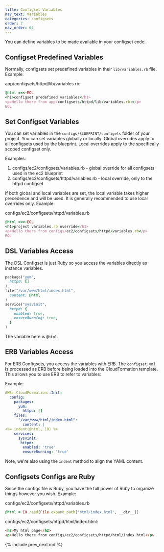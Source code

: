 ```yaml
---
title: Configset Variables
nav_text: Variables
categories: configsets
order: 7
nav_order: 62
---
```


You can define variables to be made available in your configset code.

## Configset Predefined Variables

Normally, configsets set predefined variables in their `lib/variables.rb` file.  Example:

app/configsets/httpd/lib/variables.rb:

```ruby
@html =<<-EOL
<h1>configset predefined variables</h1>
<p>Hello there from app/configsets/httpd/lib/variables.rb:</p>
EOL
```

## Set Configset Variables

You can set variables in the `configs/BLUEPRINT/configets` folder of your project. You can set variables globally or locally. Global overrides apply to all configsets used by the blueprint. Local overrides apply to the specifically scoped configset only.

Examples:

1. configs/ec2/configsets/variables.rb - global override for all configsets used in the ec2 blueprint
2. configs/ec2/configsets/httpd/variables.rb - local override, only to the httpd configset

If both global and local variables are set, the local variable takes higher precedence and will be used. It is generally recommended to use local overrides only. Example:

configs/ec2/configsets/httpd/variables.rb

```ruby
@html =<<-EOL
<h1>project variables.rb override</h1>
<p>Hello there from configs/ec2/configsets/httpd/variables.rb</p>
EOL
```

## DSL Variables Access

The DSL Configset is just Ruby so you access the variables directly as instance variables.

```ruby
package("yum",
  httpd: []
)
file("/var/www/html/index.html",
  content: @html
)
service("sysvinit",
  httpd: {
    enabled: true,
    ensureRunning: true,
  }
)
```

The variable here is `@html`.

## ERB Variables Access

For ERB Configsets, you access the variables with ERB.  The `configset.yml` is processed as ERB before being loaded into the CloudFormation template.  This allows you to use ERB to refer to variables:

Example:

```yaml
AWS::CloudFormation::Init:
  config:
    packages:
      yum:
        httpd: []
    files:
      "/var/www/html/index.html":
        content: |
<%= indent(@html, 10) %>
    services:
      sysvinit:
       httpd:
        enabled: 'true'
        ensureRunning: 'true'
```

Note, we're also using the `indent` method to align the YAML content.

## Configsets Configs are Ruby

Since the configs file is Ruby, you have the full power of Ruby to organize things however you wish. Example:

configs/ec2/configsets/httpd/variables.rb

```ruby
@html = IO.read(File.expand_path("html/index.html", __dir__))
```

configs/ec2/configsets/httpd/html/index.html:

```html
<h2>My html page</h2>
<p>Hello there from configs/ec2/configsets/httpd/html/index.html</p>
```

{% include prev_next.md %}
